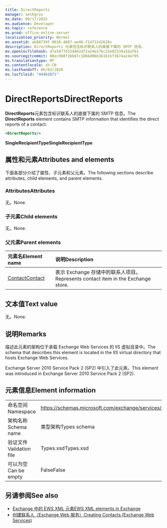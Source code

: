 ```yaml
---
title: DirectReports
manager: sethgros
ms.date: 09/17/2015
ms.audience: Developer
ms.topic: reference
ms.prod: office-online-server
localization_priority: Normal
ms.assetid: ab88739f-9018-4887-ae46-f1471242628c
description: DirectReports 元素包含标识联系人的直接下属的 SMTP 信息。
ms.openlocfilehash: d7a1077d334862df2a24e27bc23e02539a1bafb1
ms.sourcegitcommit: 88ec988f2bb67c1866d06b361615f3674a24e795
ms.translationtype: MT
ms.contentlocale: zh-CN
ms.lasthandoff: 06/03/2020
ms.locfileid: "44462071"
---
```

# <a name="directreports"></a><span data-ttu-id="26484-103">DirectReports</span><span class="sxs-lookup"><span data-stu-id="26484-103">DirectReports</span></span>

<span data-ttu-id="26484-104">**DirectReports**元素包含标识联系人的直接下属的 SMTP 信息。</span><span class="sxs-lookup"><span data-stu-id="26484-104">The **DirectReports** element contains SMTP information that identifies the direct reports of a contact.</span></span> 
  
```XML
<DirectReports/>
```

 <span data-ttu-id="26484-105">**SingleRecipientType**</span><span class="sxs-lookup"><span data-stu-id="26484-105">**SingleRecipientType**</span></span>
## <a name="attributes-and-elements"></a><span data-ttu-id="26484-106">属性和元素</span><span class="sxs-lookup"><span data-stu-id="26484-106">Attributes and elements</span></span>

<span data-ttu-id="26484-107">下面各部分介绍了属性、子元素和父元素。</span><span class="sxs-lookup"><span data-stu-id="26484-107">The following sections describe attributes, child elements, and parent elements.</span></span>
  
### <a name="attributes"></a><span data-ttu-id="26484-108">Attributes</span><span class="sxs-lookup"><span data-stu-id="26484-108">Attributes</span></span>

<span data-ttu-id="26484-109">无。</span><span class="sxs-lookup"><span data-stu-id="26484-109">None.</span></span>
  
### <a name="child-elements"></a><span data-ttu-id="26484-110">子元素</span><span class="sxs-lookup"><span data-stu-id="26484-110">Child elements</span></span>

<span data-ttu-id="26484-111">无。</span><span class="sxs-lookup"><span data-stu-id="26484-111">None.</span></span>
  
### <a name="parent-elements"></a><span data-ttu-id="26484-112">父元素</span><span class="sxs-lookup"><span data-stu-id="26484-112">Parent elements</span></span>

|<span data-ttu-id="26484-113">**元素名**</span><span class="sxs-lookup"><span data-stu-id="26484-113">**Element name**</span></span>|<span data-ttu-id="26484-114">**说明**</span><span class="sxs-lookup"><span data-stu-id="26484-114">**Description**</span></span>|
|:-----|:-----|
|[<span data-ttu-id="26484-115">Contact</span><span class="sxs-lookup"><span data-stu-id="26484-115">Contact</span></span>](contact.md) <br/> |<span data-ttu-id="26484-116">表示 Exchange 存储中的联系人项目。</span><span class="sxs-lookup"><span data-stu-id="26484-116">Represents contact item in the Exchange store.</span></span>  <br/> |
   
## <a name="text-value"></a><span data-ttu-id="26484-117">文本值</span><span class="sxs-lookup"><span data-stu-id="26484-117">Text value</span></span>

<span data-ttu-id="26484-118">无。</span><span class="sxs-lookup"><span data-stu-id="26484-118">None.</span></span>
  
## <a name="remarks"></a><span data-ttu-id="26484-119">说明</span><span class="sxs-lookup"><span data-stu-id="26484-119">Remarks</span></span>

<span data-ttu-id="26484-120">描述此元素的架构位于承载 Exchange Web Services 的 IIS 虚拟目录中。</span><span class="sxs-lookup"><span data-stu-id="26484-120">The schema that describes this element is located in the IIS virtual directory that hosts Exchange Web Services.</span></span>
  
<span data-ttu-id="26484-121">Exchange Server 2010 Service Pack 2 (SP2) 中引入了此元素。</span><span class="sxs-lookup"><span data-stu-id="26484-121">This element was introduced in Exchange Server 2010 Service Pack 2 (SP2).</span></span>
  
## <a name="element-information"></a><span data-ttu-id="26484-122">元素信息</span><span class="sxs-lookup"><span data-stu-id="26484-122">Element information</span></span>

|||
|:-----|:-----|
|<span data-ttu-id="26484-123">命名空间</span><span class="sxs-lookup"><span data-stu-id="26484-123">Namespace</span></span>  <br/> |https://schemas.microsoft.com/exchange/services/2006/types  <br/> |
|<span data-ttu-id="26484-124">架构名称</span><span class="sxs-lookup"><span data-stu-id="26484-124">Schema name</span></span>  <br/> |<span data-ttu-id="26484-125">类型架构</span><span class="sxs-lookup"><span data-stu-id="26484-125">Types schema</span></span>  <br/> |
|<span data-ttu-id="26484-126">验证文件</span><span class="sxs-lookup"><span data-stu-id="26484-126">Validation file</span></span>  <br/> |<span data-ttu-id="26484-127">Types.xsd</span><span class="sxs-lookup"><span data-stu-id="26484-127">Types.xsd</span></span>  <br/> |
|<span data-ttu-id="26484-128">可以为空</span><span class="sxs-lookup"><span data-stu-id="26484-128">Can be empty</span></span>  <br/> |<span data-ttu-id="26484-129">False</span><span class="sxs-lookup"><span data-stu-id="26484-129">False</span></span>  <br/> |
   
## <a name="see-also"></a><span data-ttu-id="26484-130">另请参阅</span><span class="sxs-lookup"><span data-stu-id="26484-130">See also</span></span>

- [<span data-ttu-id="26484-131">Exchange 中的 EWS XML 元素</span><span class="sxs-lookup"><span data-stu-id="26484-131">EWS XML elements in Exchange</span></span>](ews-xml-elements-in-exchange.md)
- [<span data-ttu-id="26484-132">创建联系人（Exchange Web 服务）</span><span class="sxs-lookup"><span data-stu-id="26484-132">Creating Contacts (Exchange Web Services)</span></span>](https://msdn.microsoft.com/library/4845917e-70d1-481c-bbd7-011ec6571789%28Office.15%29.aspx)

